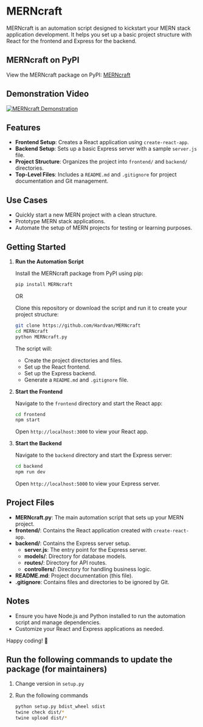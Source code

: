 # MERNcraft

MERNcraft is an automation script designed to kickstart your MERN stack application development. It helps you set up a basic project structure with React for the frontend and Express for the backend.

## MERNcraft on PyPI

View the MERNcraft package on PyPI: [MERNcraft](https://pypi.org/project/MERNcraft/)

## Demonstration Video

[![MERNcraft Demonstration](./images/thumbnail2.png)](https://youtu.be/rEsh3bPoVTk)

## Features

- **Frontend Setup**: Creates a React application using `create-react-app`.
- **Backend Setup**: Sets up a basic Express server with a sample `server.js` file.
- **Project Structure**: Organizes the project into `frontend/` and `backend/` directories.
- **Top-Level Files**: Includes a `README.md` and `.gitignore` for project documentation and Git management.

## Use Cases

- Quickly start a new MERN project with a clean structure.
- Prototype MERN stack applications.
- Automate the setup of MERN projects for testing or learning purposes.

## Getting Started

1. **Run the Automation Script**

   Install the MERNcraft package from PyPI using pip:

   ```bash
   pip install MERNcraft
   ```

   OR

   Clone this repository or download the script and run it to create your project structure:

   ```bash
   git clone https://github.com/Hardvan/MERNcraft
   cd MERNcraft
   python MERNcraft.py
   ```

   The script will:

   - Create the project directories and files.
   - Set up the React frontend.
   - Set up the Express backend.
   - Generate a `README.md` and `.gitignore` file.

2. **Start the Frontend**

   Navigate to the `frontend` directory and start the React app:

   ```bash
   cd frontend
   npm start
   ```

   Open `http://localhost:3000` to view your React app.

3. **Start the Backend**

   Navigate to the `backend` directory and start the Express server:

   ```bash
   cd backend
   npm run dev
   ```

   Open `http://localhost:5000` to view your Express server.

## Project Files

- **MERNcraft.py**: The main automation script that sets up your MERN project.
- **frontend/**: Contains the React application created with `create-react-app`.
- **backend/**: Contains the Express server setup.
  - **server.js**: The entry point for the Express server.
  - **models/**: Directory for database models.
  - **routes/**: Directory for API routes.
  - **controllers/**: Directory for handling business logic.
- **README.md**: Project documentation (this file).
- **.gitignore**: Contains files and directories to be ignored by Git.

## Notes

- Ensure you have Node.js and Python installed to run the automation script and manage dependencies.
- Customize your React and Express applications as needed.

Happy coding! 🚀

## Run the following commands to update the package (for maintainers)

1. Change version in `setup.py`
2. Run the following commands

   ```bash
   python setup.py bdist_wheel sdist
   twine check dist/*
   twine upload dist/*
   ```
